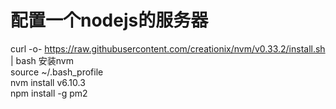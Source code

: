 # 配置一个nodejs的服务器  


curl -o- https://raw.githubusercontent.com/creationix/nvm/v0.33.2/install.sh | bash  安装nvm  
source ~/.bash_profile  
nvm install v6.10.3  
npm install -g pm2  


